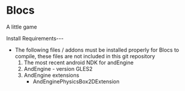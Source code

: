 # Blocs
A little game

Install Requirements---
 - The following files / addons must be installed properly for Blocs to compile, these files are not included in this git repository
      1. The most recent android NDK for andEngine
      2. AndEngine - version GLES2
      3. AndEngine extensions
          - AndEnginePhysicsBox2DExtension
      
